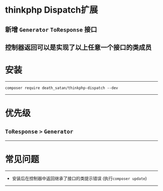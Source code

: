 # thinkphp Dispatch扩展
## 新增 `Generator` `ToResponse` 接口
## 控制器返回可以是实现了以上任意一个接口的类成员

# 安装

---
```shell
composer require death_satan/thinkphp-dispatch --dev
```
---
# 优先级
## `ToResponse` `>` `Generator`

---
# 常见问题

---
- 安装后在控制器中返回继承了接口的类提示错误 (执行`composer update`)
---